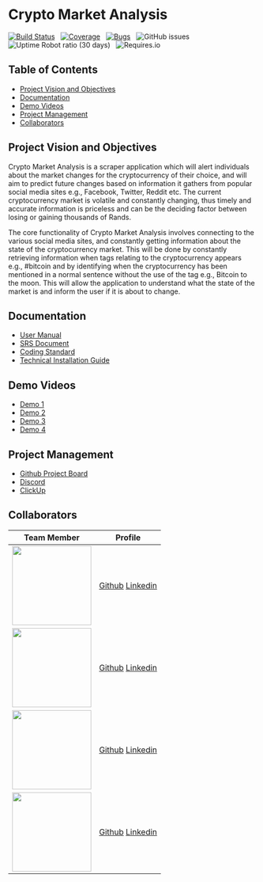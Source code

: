 # Crypto Market Analysis
[![Build Status](https://travis-ci.com/COS301-SE-2021/Crypto-Market-Analysis.svg?branch=master)](https://travis-ci.com/COS301-SE-2021/Crypto-Market-Analysis) &nbsp; [![Coverage](https://sonarcloud.io/api/project_badges/measure?project=COS301-SE-2021_Crypto-Market-Analysis&metric=coverage)](https://sonarcloud.io/dashboard?id=COS301-SE-2021_Crypto-Market-Analysis) &nbsp; [![Bugs](https://sonarcloud.io/api/project_badges/measure?project=COS301-SE-2021_Crypto-Market-Analysis&metric=bugs)](https://sonarcloud.io/dashboard?id=COS301-SE-2021_Crypto-Market-Analysis) &nbsp; ![GitHub issues](https://img.shields.io/github/issues/COS301-SE-2021/Crypto-Market-Analysis) &nbsp; ![Uptime Robot ratio (30 days)](https://img.shields.io/uptimerobot/ratio/m788320564-5cdf04f0d1344570bd765b7f) &nbsp; ![Requires.io](https://img.shields.io/requires/github/COS301-SE-2021/Crypto-Market-Analysis)
## Table of Contents
- [Project Vision and Objectives](#project-vision-and-objectives)  
- [Documentation](#documentation)
- [Demo Videos](#demo-videos)  
- [Project Management](#project-management)
- [Collaborators](#collaborators)
## Project Vision and Objectives
Crypto Market Analysis is a scraper application which will alert individuals about the market changes for 
the cryptocurrency of their choice, and will aim to predict future changes based on information it 
gathers from popular social media sites e.g., Facebook, Twitter, Reddit etc. The current cryptocurrency 
market is volatile and constantly changing, thus timely and accurate information is priceless and can be 
the deciding factor between losing or gaining thousands of Rands.

The core functionality of Crypto Market Analysis involves connecting to the various social media sites, 
and constantly getting information about the state of the cryptocurrency market. This will be done by 
constantly retrieving information when tags relating to the cryptocurrency appears e.g., #bitcoin and by 
identifying when the cryptocurrency has been mentioned in a normal sentence without the use of the 
tag e.g., Bitcoin to the moon. This will allow the application to understand what the state of the market 
is and inform the user if it is about to change.

## Documentation
- [User Manual]()
- [SRS Document]()
- [Coding Standard]()
- [Technical Installation Guide]()
## Demo Videos
- [Demo 1]()
- [Demo 2]()
- [Demo 3]()
- [Demo 4]()
## Project Management
- [Github Project Board]()
- [Discord]()
- [ClickUp]()
## Collaborators
| Team Member | Profile |
| ----------- | ------- |
| <img src="https://media-exp1.licdn.com/dms/image/C4D03AQFjJBK2bJ7ouQ/profile-displayphoto-shrink_800_800/0/1618577870324?e=1627516800&v=beta&t=6nrD6N08oe_w2qdP2qhv4nwP2SrRziSet50cA5WzStI" style="width:10em"> | [Github](https://github.com/Zee864/Zee864) [Linkedin](https://www.linkedin.com/in/zeeshaan-alekar-bb5107210/) |
| <img src="https://media-exp1.licdn.com/dms/image/C4D03AQHmAT8DMMsJxQ/profile-displayphoto-shrink_200_200/0/1556401991717?e=1627516800&v=beta&t=gRM6pH7lWpWjNN6_C_8rKcyhjWcilkeHZoxWoutMXe4" style="width:10em"> | [Github](https://github.com/MelussiMkhonta) [Linkedin](https://www.linkedin.com/in/dinho-mkhonta-997b85185/) | 
| <img src="https://media-exp1.licdn.com/dms/image/C4D03AQFCuFCADPonVQ/profile-displayphoto-shrink_200_200/0/1618497881777?e=1627516800&v=beta&t=JVs0l4KOj23XiDOKPpVqPAm3dm3LKXvFtL7mfpJoa9M" style="width:10em"> | [Github](https://github.com/u18037951) [Linkedin](https://www.linkedin.com/in/lerato-moselane-b7aa9220b/) |
| <img src="https://media-exp1.licdn.com/dms/image/C4D03AQFCuFCADPonVQ/profile-displayphoto-shrink_200_200/0/1618497881777?e=1627516800&v=beta&t=JVs0l4KOj23XiDOKPpVqPAm3dm3LKXvFtL7mfpJoa9M" style="width:10em"> | [Github](https://github.com/u18037951) [Linkedin](https://www.linkedin.com/in/lerato-moselane-b7aa9220b/) |

